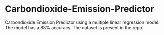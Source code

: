 # Carbondioxide-Emission-Predictor
 Carbondioxide Emission Predictor using a multiple linear regression model. The model has a 88% accuracy. The dataset is present in the repo.
